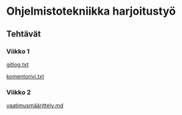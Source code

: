 # Ohjelmistotekniikka harjoitustyö

## Tehtävät

### Viikko 1

[gitlog.txt](https://github.com/veetihytonen/WordleClonePython/blob/main/laskarit/viikko1/gitlog.txt)

[komentorivi.txt](https://github.com/veetihytonen/WordleClonePython/blob/main/laskarit/viikko1/komentorivi.txt)

### Viikko 2

[vaatimusmäärittely.md](https://github.com/veetihytonen/WordleClonePython/blob/main/dokumnetaatio/vaatimusmäärittely.md)
